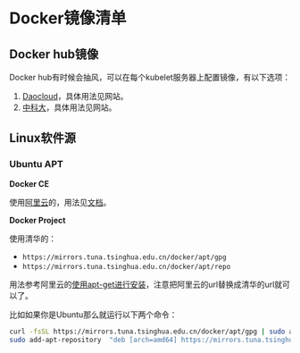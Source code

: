 # Docker镜像清单

## Docker hub镜像

Docker hub有时候会抽风，可以在每个kubelet服务器上配置镜像，有以下选项：

1. [Daocloud][daocloud]，具体用法见网站。
1. [中科大][ustc-docker]，具体用法见网站。

## Linux软件源

### Ubuntu APT

**Docker CE**

使用[阿里云](http://mirrors.aliyun.com)的，用法见[文档](https://yq.aliyun.com/articles/110806)。

**Docker Project**

使用清华的：

* `https://mirrors.tuna.tsinghua.edu.cn/docker/apt/gpg`
* `https://mirrors.tuna.tsinghua.edu.cn/docker/apt/repo`

用法参考阿里云的[使用apt-get进行安装](https://yq.aliyun.com/articles/110806#4)，注意把阿里云的url替换成清华的url就可以了。

比如如果你是Ubuntu那么就运行以下两个命令：

```bash
curl -fsSL https://mirrors.tuna.tsinghua.edu.cn/docker/apt/gpg | sudo apt-key add -
sudo add-apt-repository  "deb [arch=amd64] https://mirrors.tuna.tsinghua.edu.cn/docker/apt/repo ubuntu-$(lsb_release -cs) main"
```

[daocloud]: https://www.daocloud.io/mirror#accelerator-doc
[anjia0532]: https://github.com/anjia0532/gcr.io_mirror
[ustc-docker]: http://mirrors.ustc.edu.cn/help/dockerhub.html
